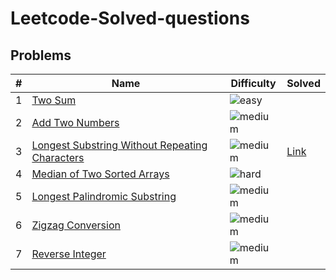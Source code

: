 # Leetcode-Solved-questions

## Problems
 **#** | **Name** | **Difficulty** | **Solved** 
---|---|---|---
 1 | [Two Sum](https://leetcode.com/problems/two-sum/) | ![easy](https://img.shields.io/badge/-Easy-green) |  
 2 | [Add Two Numbers](https://leetcode.com/problems/add-two-numbers/) | ![medium](https://img.shields.io/badge/-Medium-yellow) |  
 3 | [Longest Substring Without Repeating Characters](https://leetcode.com/problems/longest-substring-without-repeating-characters/) | ![medium](https://img.shields.io/badge/-Medium-yellow) | [Link]([https://github.com/moizmoizmoiz/leetcode/blob/main/python3/_3.py](https://leetcode.com/problems/count-of-matches-in-tournament/submissions/881927246/))  
 4 | [Median of Two Sorted Arrays](https://leetcode.com/problems/median-of-two-sorted-arrays/) | ![hard](https://img.shields.io/badge/-Hard-red) |  
 5 | [Longest Palindromic Substring](https://leetcode.com/problems/longest-palindromic-substring/) | ![medium](https://img.shields.io/badge/-Medium-yellow) |  
 6 | [Zigzag Conversion](https://leetcode.com/problems/zigzag-conversion/) | ![medium](https://img.shields.io/badge/-Medium-yellow) |  
 7 | [Reverse Integer](https://leetcode.com/problems/reverse-integer/) | ![medium](https://img.shields.io/badge/-Medium-yellow) |  
